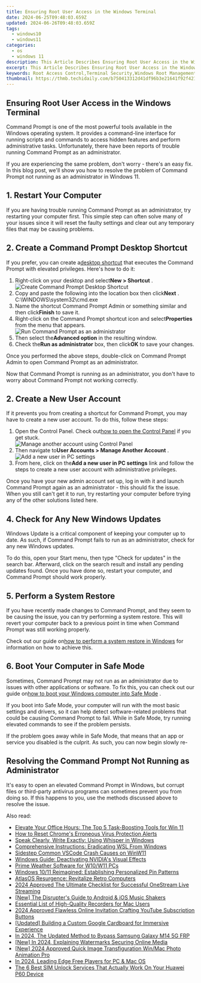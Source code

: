 ```yaml
---
title: Ensuring Root User Access in the Windows Terminal
date: 2024-06-25T09:48:03.659Z
updated: 2024-06-26T09:48:03.659Z
tags:
  - windows10
  - windows11
categories:
  - os
  - windows 11
description: This Article Describes Ensuring Root User Access in the Windows Terminal
excerpt: This Article Describes Ensuring Root User Access in the Windows Terminal
keywords: Root Access Control,Terminal Security,Windows Root Management,Admin Privilege Safety,Secure Terminal Settings,Elevated Permissions Protection,Userroot Enforcement
thumbnail: https://thmb.techidaily.com/b750413312d41df96b3e21641f92f421092aa15408d61475c9e34aa15be286e0.jpg
---
```


## Ensuring Root User Access in the Windows Terminal

 Command Prompt is one of the most powerful tools available in the Windows operating system. It provides a command-line interface for running scripts and commands to access hidden features and perform administrative tasks. Unfortunately, there have been reports of trouble running Command Prompt as an administrator.

 If you are experiencing the same problem, don't worry - there's an easy fix. In this blog post, we'll show you how to resolve the problem of Command Prompt not running as an administrator in Windows 11.

## 1\. Restart Your Computer

 If you are having trouble running Command Prompt as an administrator, try restarting your computer first. This simple step can often solve many of your issues since it will reset the faulty settings and clear out any temporary files that may be causing problems.

## 2\. Create a Command Prompt Desktop Shortcut

 If you prefer, you can create a[desktop shortcut](https://www.makeuseof.com/what-is-desktop-shortcut-how-work/) that executes the Command Prompt with elevated privileges. Here's how to do it:

1. Right-click on your desktop and select**New > Shortcut** .  
![Create Command Prompt Desktop Shortcut](https://static1.makeuseofimages.com/wordpress/wp-content/uploads/2022/12/create-command-prompt-desktop-shortcut.jpg)
2. Copy and paste the following into the location box then click**Next** .  
C:\WINDOWS\system32\cmd.exe
3. Name the shortcut Command Prompt Admin or something similar and then click**Finish** to save it.
4. Right-click on the Command Prompt shortcut icon and select**Properties** from the menu that appears.  
![Run Command Prompt as an administrator](https://static1.makeuseofimages.com/wordpress/wp-content/uploads/2022/12/run-command-prompt-as-an-administrator.jpg)
5. Then select the**Advanced option** in the resulting window.
6. Check the**Run as administrator** box, then click**OK** to save your changes.

 Once you performed the above steps, double-click on Command Prompt Admin to open Command Prompt as an administrator.

 Now that Command Prompt is running as an administrator, you don't have to worry about Command Prompt not working correctly.

## 2\. Create a New User Account

 If it prevents you from creating a shortcut for Command Prompt, you may have to create a new user account. To do this, follow these steps:

1. Open the Control Panel. Check out[how to open the Control Panel](https://www.makeuseof.com/windows-open-control-panel/) if you get stuck.  
![Manage another account using Control Panel](https://static1.makeuseofimages.com/wordpress/wp-content/uploads/2022/12/manage-another-account-using-control-panel.jpg)
2. Then navigate to**User Accounts > Manage Another Account** .  
![Add a new user in PC settings](https://static1.makeuseofimages.com/wordpress/wp-content/uploads/2022/12/add-a-new-user-in-pc-settings.jpg)
3. From here, click on the**Add a new user in PC settings** link and follow the steps to create a new user account with administrative privileges.

 Once you have your new admin account set up, log in with it and launch Command Prompt again as an administrator - this should fix the issue. When you still can't get it to run, try restarting your computer before trying any of the other solutions listed here.

## 4\. Check for Any New Windows Updates

 Windows Update is a critical component of keeping your computer up to date. As such, if Command Prompt fails to run as an administrator, check for any new Windows updates.

 To do this, open your Start menu, then type "Check for updates" in the search bar. Afterward, click on the search result and install any pending updates found. Once you have done so, restart your computer, and Command Prompt should work properly.

## 5\. Perform a System Restore

 If you have recently made changes to Command Prompt, and they seem to be causing the issue, you can try performing a system restore. This will revert your computer back to a previous point in time when Command Prompt was still working properly.

 Check out our guide on[how to perform a system restore in Windows](https://www.makeuseof.com/tag/system-restore-factory-reset-work-windows-10/) for information on how to achieve this.

## 6\. Boot Your Computer in Safe Mode

 Sometimes, Command Prompt may not run as an administrator due to issues with other applications or software. To fix this, you can check out our guide on[how to boot your Windows computer into Safe Mode](https://www.makeuseof.com/windows-11-boot-safe-mode/) .

 If you boot into Safe Mode, your computer will run with the most basic settings and drivers, so it can help detect software-related problems that could be causing Command Prompt to fail. While in Safe Mode, try running elevated commands to see if the problem persists.

 If the problem goes away while in Safe Mode, that means that an app or service you disabled is the culprit. As such, you can now begin slowly re-

## Resolving the Command Prompt Not Running as Administrator

 It's easy to open an elevated Command Prompt in Windows, but corrupt files or third-party antivirus programs can sometimes prevent you from doing so. If this happens to you, use the methods discussed above to resolve the issue.


<ins class="adsbygoogle"
     style="display:block"
     data-ad-format="autorelaxed"
     data-ad-client="ca-pub-7571918770474297"
     data-ad-slot="1223367746"></ins>



<ins class="adsbygoogle"
     style="display:block"
     data-ad-client="ca-pub-7571918770474297"
     data-ad-slot="8358498916"
     data-ad-format="auto"
     data-full-width-responsive="true"></ins>

<span class="atpl-alsoreadstyle">Also read:</span>
<div><ul>
<li><a href="https://win11.techidaily.com/elevate-your-office-hours-the-top-5-task-boosting-tools-for-win-11/"><u>Elevate Your Office Hours: The Top 5 Task-Boosting Tools for Win 11</u></a></li>
<li><a href="https://win11.techidaily.com/how-to-reset-chromes-erroneous-virus-protection-alerts/"><u>How to Reset Chrome's Erroneous Virus Protection Alerts</u></a></li>
<li><a href="https://win11.techidaily.com/speak-clearly-write-exactly-using-whisper-in-windows/"><u>Speak Clearly, Write Exactly: Using Whisper in Windows</u></a></li>
<li><a href="https://win11.techidaily.com/comprehensive-instructions-eradicating-wsl-from-windows/"><u>Comprehensive Instructions: Eradicating WSL From Windows</u></a></li>
<li><a href="https://win11.techidaily.com/sidestep-common-vscode-crash-causes-on-winw11/"><u>Sidestep Common VSCode Crash Causes on WinW11</u></a></li>
<li><a href="https://win11.techidaily.com/windows-guide-deactivating-nvidias-visual-effects/"><u>Windows Guide: Deactivating NVIDIA's Visual Effects</u></a></li>
<li><a href="https://win11.techidaily.com/prime-weather-software-for-w10w11-pcs/"><u>Prime Weather Software for W10/W11 PCs</u></a></li>
<li><a href="https://win11.techidaily.com/windows-1011-reimagined-establishing-personalized-pin-patterns/"><u>Windows 10/11 Reimagined: Establishing Personalized Pin Patterns</u></a></li>
<li><a href="https://win11.techidaily.com/atlasos-resurgence-revitalize-retro-computers/"><u>AtlasOS Resurgence: Revitalize Retro Computers</u></a></li>
<li><a href="https://some-approaches.techidaily.com/2024-approved-the-ultimate-checklist-for-successful-onestream-live-streaming/"><u>2024 Approved  The Ultimate Checklist for Successful OneStream Live Streaming</u></a></li>
<li><a href="https://facebook-record-videos.techidaily.com/new-the-disrupters-guide-to-android-and-ios-music-shakers/"><u>[New] The Disrupter's Guide to Android & iOS Music Shakers</u></a></li>
<li><a href="https://screen-video-capture.techidaily.com/essential-list-of-high-quality-recorders-for-mac-users/"><u>Essential List of High-Quality Recorders for Mac Users</u></a></li>
<li><a href="https://youtube-stream.techidaily.com/2024-approved-flawless-online-invitation-crafting-youtube-subscription-buttons/"><u>2024 Approved  Flawless Online Invitation  Crafting YouTube Subscription Buttons</u></a></li>
<li><a href="https://extra-lessons.techidaily.com/updated-building-a-custom-google-cardboard-for-immersive-experience/"><u>[Updated] Building a Custom Google Cardboard for Immersive Experience</u></a></li>
<li><a href="https://android-frp.techidaily.com/in-2024-the-updated-method-to-bypass-samsung-galaxy-m14-5g-frp-by-drfone-android/"><u>In 2024, The Updated Method to Bypass Samsung Galaxy M14 5G FRP</u></a></li>
<li><a href="https://facebook-clips.techidaily.com/new-in-2024-explaining-watermarks-securing-online-media/"><u>[New] In 2024, Explaining Watermarks  Securing Online Media</u></a></li>
<li><a href="https://fox-direct.techidaily.com/new-2024-approved-quick-image-transfiguration-winmac-photo-animation-pro/"><u>[New] 2024 Approved  Quick Image Transfiguration  Win/Mac Photo Animation Pro</u></a></li>
<li><a href="https://extra-support.techidaily.com/in-2024-leading-edge-free-players-for-pc-and-mac-os/"><u>In 2024, Leading Edge Free Players for PC & Mac OS</u></a></li>
<li><a href="https://sim-unlock.techidaily.com/the-6-best-sim-unlock-services-that-actually-work-on-your-huawei-p60-device-by-drfone-android/"><u>The 6 Best SIM Unlock Services That Actually Work On Your Huawei P60 Device</u></a></li>
</ul></div>
